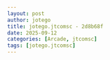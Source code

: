 ```yaml
---
layout: post
author: jotego
title: jotego.jtcomsc - 2d8b68f
date: 2025-09-12
categories: [Arcade, jtcomsc]
tags: [jotego.jtcomsc]
---
```


